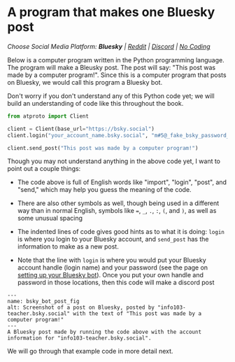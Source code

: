 # A program that makes one Bluesky post
_Choose Social Media Platform: __Bluesky__ | <a href='../../../reddit/ch02_definitions/03_automation/06_a_social_media_bot.html'>Reddit</a> | <a href='../../../discord/ch02_definitions/03_automation/06_a_social_media_bot.html'>Discord</a> | <a href='../../../nocode/ch02_definitions/03_automation/06_a_social_media_bot.html'>No Coding</a>_


Below is a computer program written in the Python programming language. The program will make a Bleusky post. The post will say: "This post was made by a computer program!". Since this is a computer program that posts on Bluesky, we would call this program a Bluesky bot.

Don't worry if you don't understand any of this Python code yet; we will build an understanding of code like this throughout the book.

```python
from atproto import Client

client = Client(base_url="https://bsky.social")
client.login("your_account_name.bsky.social", "m#5@_fake_bsky_password_$%Ds")

client.send_post("This post was made by a computer program!")
```

Though you may not understand anything in the above code yet, I want to point out a couple things:
- The code above is full of English words like "import", "login", "post", and "send," which may help you guess the meaning of the code.
- There are also other symbols as well, though being used in a different way than in normal English, symbols like ``=``, `_`, `.`, `:`, `(`, and `)`, as well as some unusual spacing



- The indented lines of code gives good hints as to what it is doing: `login` is where you login to your Bluesky account, and `send_post` has the information to make as a new post.
- Note that the line with `login` is where you would put your Bluesky account handle (login name) and your password (see the page on [setting up your Bluesky bot](../../appendix/making_bot_account.md)). Once you put your own handle and password in those locations, then this code will make a discord post

```{figure} bsky_bot_post.png
---
name: bsky_bot_post_fig
alt: Screenshot of a post on Bluesky, posted by "info103-teacher.bsky.social" with the text of "This post was made by a computer program!"
---
A Bluesky post made by running the code above with the account information for "info103-teacher.bsky.social".
```

We will go through that example code in more detail next.
